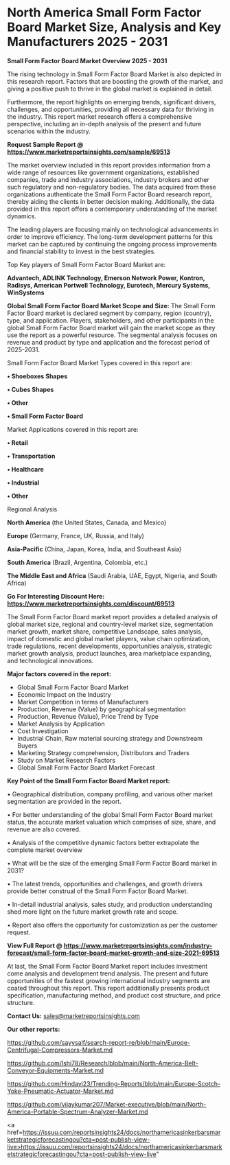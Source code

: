 # North America Small Form Factor Board Market Size, Analysis and Key Manufacturers 2025 - 2031

<Strong> Small Form Factor Board Market Overview 2025 - 2031</strong>

The rising technology in Small Form Factor Board Market is also depicted in this research report. Factors that are boosting the growth of the market, and giving a positive push to thrive in the global market is explained in detail.

Furthermore, the report highlights on emerging trends, significant drivers, challenges, and opportunities, providing all necessary data for thriving in the industry. This report market research offers a comprehensive perspective, including an in-depth analysis of the present and future scenarios within the industry.

<strong>Request Sample Report @ <a href=https://www.marketreportsinsights.com/sample/69513>https://www.marketreportsinsights.com/sample/69513</a></strong>

The market overview included in this report provides information from a wide range of resources like government organizations, established companies, trade and industry associations, industry brokers and other such regulatory and non-regulatory bodies. The data acquired from these organizations authenticate the Small Form Factor Board research report, thereby aiding the clients in better decision making. Additionally, the data provided in this report offers a contemporary understanding of the market dynamics.

The leading players are focusing mainly on technological advancements in order to improve efficiency. The long-term development patterns for this market can be captured by continuing the ongoing process improvements and financial stability to invest in the best strategies.

Top Key players of Small Form Factor Board Market are:

<strong>Advantech, ADLINK Technology, Emerson Network Power, Kontron, Radisys, American Portwell Technology, Eurotech, Mercury Systems, WinSystems</strong>

<strong><b>Global Small Form Factor Board Market Scope and Size:</b></strong>
The Small Form Factor Board market is declared segment by company, region (country), type, and application. Players, stakeholders, and other participants in the global Small Form Factor Board market will gain the market scope as they use the report as a powerful resource. The segmental analysis focuses on revenue and product by type and application and the forecast period of 2025-2031.

Small Form Factor Board Market Types covered in this report are:

<strong>• Shoeboxes Shapes

• Cubes Shapes

• Other

• Small Form Factor Board</strong>

Market Applications covered in this report are:

<strong>• Retail

• Transportation

• Healthcare

• Industrial

• Other</strong> 

Regional Analysis

<strong>North America</strong> (the United States, Canada, and Mexico)

<strong>Europe</strong> (Germany, France, UK, Russia, and Italy)

<strong>Asia-Pacific</strong> (China, Japan, Korea, India, and Southeast Asia)

<strong>South America</strong> (Brazil, Argentina, Colombia, etc.)

<strong>The Middle East and Africa</strong> (Saudi Arabia, UAE, Egypt, Nigeria, and South Africa)

<strong>Go For Interesting Discount Here: <a href=https://www.marketreportsinsights.com/discount/69513>https://www.marketreportsinsights.com/discount/69513</a></strong>

The Small Form Factor Board market report provides a detailed analysis of global market size, regional and country-level market size, segmentation market growth, market share, competitive Landscape, sales analysis, impact of domestic and global market players, value chain optimization, trade regulations, recent developments, opportunities analysis, strategic market growth analysis, product launches, area marketplace expanding, and technological innovations.

<strong><b>Major factors covered in the report:</b></strong>
<ul>
  <li>Global Small Form Factor Board Market </li>
  <li>Economic Impact on the Industry</li>
  <li>Market Competition in terms of Manufacturers</li>
  <li>Production, Revenue (Value) by geographical segmentation</li>
  <li>Production, Revenue (Value), Price Trend by Type</li>
  <li>Market Analysis by Application</li>
  <li>Cost Investigation</li>
  <li>Industrial Chain, Raw material sourcing strategy and Downstream Buyers</li>
  <li>Marketing Strategy comprehension, Distributors and Traders</li>
  <li>Study on Market Research Factors</li>
  <li>Global Small Form Factor Board Market Forecast</li>
</ul>

<strong><b>Key Point of the Small Form Factor Board Market report:</b></strong>

• Geographical distribution, company profiling, and various other market segmentation are provided in the report.

• For better understanding of the global Small Form Factor Board market status, the accurate market valuation which comprises of size, share, and revenue are also covered.

• Analysis of the competitive dynamic factors better extrapolate the complete market overview

• What will be the size of the emerging Small Form Factor Board market in 2031?

• The latest trends, opportunities and challenges, and growth drivers provide better construal of the Small Form Factor Board Market.

• In-detail industrial analysis, sales study, and production understanding shed more light on the future market growth rate and scope.

• Report also offers the opportunity for customization as per the customer request.

<strong><b>View Full Report @ <a href=https://www.marketreportsinsights.com/industry-forecast/small-form-factor-board-market-growth-and-size-2021-69513>https://www.marketreportsinsights.com/industry-forecast/small-form-factor-board-market-growth-and-size-2021-69513</a></b></strong>


At last, the Small Form Factor Board Market report includes investment come analysis and development trend analysis. The present and future opportunities of the fastest growing international industry segments are coated throughout this report. This report additionally presents product specification, manufacturing method, and product cost structure, and price structure.

<strong>Contact Us:</strong>
sales@marketreportsinsights.com

<strong>Our other reports:</strong>

<a href=https://github.com/sayysaif/search-report-re/blob/main/Europe-Centrifugal-Compressors-Market.md>https://github.com/sayysaif/search-report-re/blob/main/Europe-Centrifugal-Compressors-Market.md</a>

<a href=https://github.com/Ishi78/Research/blob/main/North-America-Belt-Conveyor-Equipments-Market.md>https://github.com/Ishi78/Research/blob/main/North-America-Belt-Conveyor-Equipments-Market.md</a>

<a href=https://github.com/Hindavi23/Trending-Reports/blob/main/Europe-Scotch-Yoke-Pneumatic-Actuator-Market.md>https://github.com/Hindavi23/Trending-Reports/blob/main/Europe-Scotch-Yoke-Pneumatic-Actuator-Market.md</a>

<a href=https://github.com/vijaykumar207/Market-executive/blob/main/North-America-Portable-Spectrum-Analyzer-Market.md>https://github.com/vijaykumar207/Market-executive/blob/main/North-America-Portable-Spectrum-Analyzer-Market.md</a>

<a href=https://issuu.com/reportsinsights24/docs/northamericasinkerbarsmarketstrategicforecastingou?cta=post-publish-view-live>https://issuu.com/reportsinsights24/docs/northamericasinkerbarsmarketstrategicforecastingou?cta=post-publish-view-live</a>"
